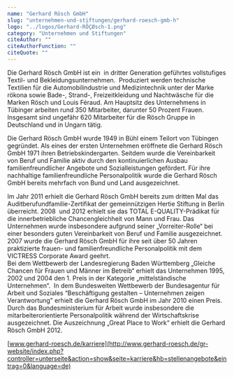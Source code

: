 ```yaml
---
name: "Gerhard Rösch GmbH"
slug: "unternehmen-und-stiftungen/gerhard-roesch-gmb-h"
logo: "../logos/Gerhard-RÔÇØsch-1.png"
category: "Unternehmen und Stiftungen"
citeAuthor: ""
citeAuthorFunction: ""
citeQuote: ""
---
```


Die Gerhard Rösch GmbH ist ein  in dritter Generation geführtes vollstufiges Textil- und Bekleidungsunternehmen.  Produziert werden technische Textilien für die Automobilindustrie und Medizintechnik unter der Marke rökona sowie Bade-, Strand-, Freizeitkleidung und Nachtwäsche für die Marken Rösch und Louis Féraud. Am Hauptsitz des Unternehmens in Tübinger arbeiten rund 350 Mitarbeiter, darunter 50 Prozent Frauen. Insgesamt sind ungefähr 620 Mitarbeiter für die Rösch Gruppe in Deutschland und in Ungarn tätig.

Die Gerhard Rösch GmbH wurde 1949 in Bühl einem Teilort von Tübingen gegründet. Als eines der ersten Unternehmen eröffnete die Gerhard Rösch GmbH 1971 ihren Betriebskindergarten. Seitdem wurde die Vereinbarkeit von Beruf und Familie aktiv durch den kontinuierlichen Ausbau familienfreundlicher Angebote und Sozialleistungen gefördert. Für ihre nachhaltige familienfreundliche Personalpolitik wurde die Gerhard Rösch GmbH bereits mehrfach von Bund und Land ausgezeichnet.

Im Jahr 2011 erhielt die Gerhard Rösch GmbH bereits zum dritten Mal das Auditberufundfamilie-Zertifikat der gemeinnützigen Hertie Stiftung in Berlin überreicht. 2008  und 2012 erhielt sie das TOTAL E-QUALITY-Prädikat für die innerbetriebliche Chancengleichheit von Mann und Frau. Das Unternehmen wurde insbesondere aufgrund seiner „Vorreiter-Rolle“ bei einer besonders guten Vereinbarkeit von Beruf und Familie ausgezeichnet. 2007 wurde die Gerhard Rösch GmbH für ihre seit über 50 Jahren praktizierte frauen- und familienfreundliche Personalpolitik mit dem VICTRESS Corporate Award geehrt.  
Bei dem Wettbewerb der Landesregierung Baden Württemberg „Gleiche Chancen für Frauen und Männer im Betreib“ erhielt das Unternehmen 1995, 2002 und 2004 den 1. Preis in der Kategorie „mittelständische Unternehmen“.  In dem Bundesweiten Wettbewerb der Bundesagentur für Arbeit und Soziales “Beschäftigung gestalten – Unternehmen zeigen Verantwortung” erhielt die Gerhard Rösch GmbH im Jahr 2010 einen Preis. Durch das Bundesministerium für Arbeit wurde insbesondere die mitarbeiterorientierte Personalpolitik während der Wirtschaftskrise ausgezeichnet. Die Auszeichnung „Great Place to Work“ erhielt die Gerhard Rösch GmbH 2012.

[www.gerhard-roesch.de/karriere](http://www.gerhard-roesch.de/gr-website/index.php?controller=unterseite&action=show&seite=karriere&hb=stellenangebote&eintrag=0&language=de)
